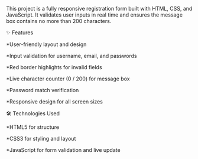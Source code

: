 This project is a fully responsive registration form built with HTML, CSS, and JavaScript.
It validates user inputs in real time and ensures the message box contains no more than 200 characters.

✨ Features

*User-friendly layout and design

*Input validation for username, email, and passwords

*Red border highlights for invalid fields

*Live character counter (0 / 200) for message box

*Password match verification

*Responsive design for all screen sizes

🛠️ Technologies Used

*HTML5 for structure

*CSS3 for styling and layout

*JavaScript for form validation and live update
